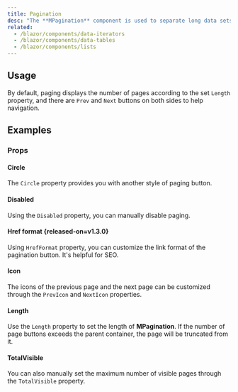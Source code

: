 ```yaml
---
title: Pagination
desc: "The **MPagination** component is used to separate long data sets so that user data information can be known. Provided the amount, the paging component will automatically scale. The current maintenance page provides value easily."
related:
  - /blazor/components/data-iterators
  - /blazor/components/data-tables
  - /blazor/components/lists
---
```


## Usage

By default, paging displays the number of pages according to the set `Length` property, and there are `Prev` and `Next` buttons on both sides to help navigation.

<masa-example file="Examples.components.paginations.Usage"></masa-example>

## Examples

### Props

#### Circle

The `Circle` property provides you with another style of paging button.

<masa-example file="Examples.components.paginations.Circle"></masa-example>

#### Disabled

Using the `Disabled` property, you can manually disable paging.

<masa-example file="Examples.components.paginations.Disabled"></masa-example>

#### Href format {released-on=v1.3.0}

Using `HrefFormat` property, you can customize the link format of the pagination button. It's helpful for SEO.

<masa-example file="Examples.components.paginations.HrefFormat"></masa-example>

#### Icon

The icons of the previous page and the next page can be customized through the `PrevIcon` and `NextIcon` properties.

<masa-example file="Examples.components.paginations.Icon"></masa-example>

#### Length

Use the `Length` property to set the length of **MPagination**. If the number of page buttons exceeds the parent container, the page will be truncated from it.

<masa-example file="Examples.components.paginations.Length"></masa-example>

#### TotalVisible

You can also manually set the maximum number of visible pages through the `TotalVisible` property.

<masa-example file="Examples.components.paginations.TotalVisible"></masa-example>